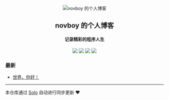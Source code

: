 <p align="center"><img alt="novboy 的个人博客" src="https://static.b3log.org/images/brand/solo-32.png"></p><h2 align="center">
novboy 的个人博客
</h2>

<h4 align="center">记录精彩的程序人生</h4>
<p align="center"><a title="novboy 的个人博客" target="_blank" href="https://github.com/novboy/solo-blog"><img src="https://img.shields.io/github/last-commit/novboy/solo-blog.svg?style=flat-square&color=FF9900"></a>
<a title="GitHub repo size in bytes" target="_blank" href="https://github.com/novboy/solo-blog"><img src="https://img.shields.io/github/repo-size/novboy/solo-blog.svg?style=flat-square"></a>
<a title="Solo Version" target="_blank" href="https://github.com/b3log/solo/releases"><img src="https://img.shields.io/badge/solo-3.6.4-f1e05a.svg?style=flat-square&color=blueviolet"></a>
<a title="Hits" target="_blank" href="https://github.com/b3log/hits"><img src="https://hits.b3log.org/novboy/solo-blog.svg"></a></p>

### 最新

* [世界，你好！](https://edgora.cn/hello-solo)



---

本仓库通过 [Solo](https://github.com/b3log/solo) 自动进行同步更新 ❤️ 
